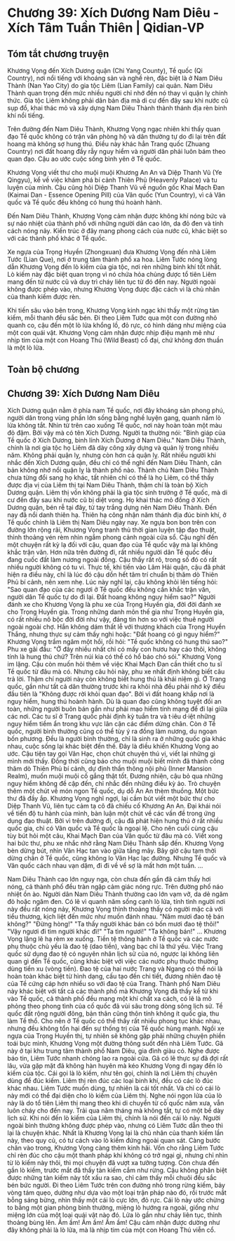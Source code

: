 # Chương 39: Xích Dương Nam Diêu - Xích Tâm Tuần Thiên | Qidian-VP

## Tóm tắt chương truyện

Khương Vọng đến Xích Dương quận (Chi Yang County), Tề quốc (Qi Country), nơi nổi tiếng với khoáng sản và nghề rèn, đặc biệt là ở Nam Diêu Thành (Nan Yao City) do gia tộc Liêm (Lian Family) cai quản. Nam Diêu Thành quan trọng đến mức nhiều người chỉ nhớ đến nó thay vì quận lỵ chính thức. Gia tộc Liêm không phải dân bản địa mà di cư đến đây sau khi nước cũ sụp đổ, khai thác mỏ và xây dựng Nam Diêu Thành thành thánh địa rèn binh khí nổi tiếng.

Trên đường đến Nam Diêu Thành, Khương Vọng ngạc nhiên khi thấy quan đạo Tề quốc không có trận văn phòng hộ và dân thường tự do đi lại trên đất hoang mà không sợ hung thú. Điều này khác hẳn Trang quốc (Zhuang Country) nơi đất hoang đầy rẫy nguy hiểm và người dân phải luôn bám theo quan đạo. Cậu ao ước cuộc sống bình yên ở Tề quốc.

Khương Vọng viết thư cho muội muội Khương An An và Diệp Thanh Vũ (Ye Qingyu), kể về việc khám phá bí cảnh Thiên Phủ (Heavenly Palace) và tu luyện của mình. Cậu cũng hỏi Diệp Thanh Vũ về nguồn gốc Khai Mạch Đan (Kaimai Dan - Essence Opening Pill) của Vân quốc (Yun Country), vì cả Vân quốc và Tề quốc đều không có hung thú hoành hành.

Đến Nam Diêu Thành, Khương Vọng cảm nhận được không khí nóng bức và sự náo nhiệt của thành phố với những người dân cao lớn, da đỏ đen và tính cách nóng nảy. Kiến trúc ở đây mang phong cách của nước cũ, khác biệt so với các thành phố khác ở Tề quốc.

Xe ngựa của Trọng Huyền (Zhongxuan) đưa Khương Vọng đến nhà Liêm Tước (Lian Que), nơi ở trung tâm thành phố xa hoa. Liêm Tước nóng lòng dẫn Khương Vọng đến lò kiếm của gia tộc, nơi rèn những binh khí tốt nhất. Lò kiếm này đặc biệt quan trọng vì nó chứa hỏa chủng được tổ tiên Liêm mang đến từ nước cũ và duy trì cháy liên tục từ đó đến nay. Người ngoài không được phép vào, nhưng Khương Vọng được đặc cách vì là chủ nhân của thanh kiếm được rèn.

Khi tiến sâu vào bên trong, Khương Vọng kinh ngạc khi thấy một rừng tàn kiếm, mỗi thanh đều sắc bén. Đi theo Liêm Tước qua một con đường nhỏ quanh co, cậu đến một lò lửa khổng lồ, đỏ rực, có hình dáng như miệng của một con quái vật. Khương Vọng cảm nhận được nhịp điệu mạnh mẽ như nhịp tim của một con Hoang Thú (Wild Beast) cổ đại, chứ không đơn thuần là một lò lửa.

## Toàn bộ chương

## Chương 39: Xích Dương Nam Diêu

Xích Dương quận nằm ở phía nam Tề quốc, nơi đây khoáng sản phong phú, người dân trong vùng phần lớn sống bằng nghề luyện gang, quanh năm lò lửa không tắt.
Nhìn từ trên cao xuống Tề quốc, nơi này hoàn toàn một màu đỏ đậm.
Bởi vậy mà có tên Xích Dương.
Người ta thường nói: "Binh giáp của Tề quốc ở Xích Dương, binh lính Xích Dương ở Nam Diêu."
Nam Diêu Thành, chính là nơi gia tộc họ Liêm đã dày công xây dựng và quản lý trong nhiều năm.
Không phải quận lỵ, nhưng còn hơn cả quận lỵ.
Rất nhiều người khi nhắc đến Xích Dương quận, đều chỉ có thể nghĩ đến Nam Diêu Thành, căn bản không nhớ nổi quận lỵ là thành phố nào.
Thành chủ Nam Diêu Thành chưa từng đổi sang họ khác, tất nhiên chỉ có thể là họ Liêm, có thể thấy được địa vị của Liêm thị tại Nam Diêu Thành, thậm chí là toàn bộ Xích Dương quận.
Liêm thị vốn không phải là gia tộc sinh trưởng ở Tề quốc, mà di cư đến đây sau khi nước cũ bị diệt vong.
Họ khai thác mỏ đồng ở Xích Dương quận, bén rễ tại đây, từ tay trắng dựng nên Nam Diêu Thành.
Đến nay đã nổi danh thiên hạ.
Thiên hạ công nhận năm thánh địa đúc binh khí, ở Tề quốc chính là Liêm thị Nam Diêu ngày nay.
Xe ngựa bon bon trên con đường lớn rộng rãi, Khương Vọng tranh thủ thời gian luyện tập đạo thuật, thỉnh thoảng vén rèm nhìn ngắm phong cảnh ngoài cửa sổ.
Cậu nghĩ đến một chuyện rất kỳ lạ đối với cậu, quan đạo của Tề quốc vậy mà lại không khắc trận văn. Hơn nữa trên đường đi, rất nhiều người dân Tề quốc đều đang cuốc đất làm nương ngoài đồng.
Cậu thấy rất rõ, trong số đó có rất nhiều người không có tu vi.
Thực tế, khi tiến vào Lâm Hải quận, cậu đã phát hiện ra điều này, chỉ là lúc đó cậu dồn hết tâm trí chuẩn bị thăm dò Thiên Phủ bí cảnh, nên xem nhẹ.
Lúc này nghĩ lại, cậu không khỏi lên tiếng hỏi: "Sao quan đạo của các ngươi ở Tề quốc đều không cần khắc trận văn, người dân Tề quốc tự do đi lại. Đất hoang không nguy hiểm sao?"
Người đánh xe cho Khương Vọng là phu xe của Trọng Huyền gia, đời đời đánh xe cho Trọng Huyền gia.
Trong những danh môn thế gia như Trọng Huyền gia, có rất nhiều nô bộc đời đời như vậy, đáng tin hơn so với việc thuê người ngoài ngoài chợ.
Hắn không dám thất lễ với thượng khách của Trọng Huyền Thắng, nhưng thực sự cảm thấy nghi hoặc: "Đất hoang có gì nguy hiểm?"
Khương Vọng trầm ngâm một hồi, rồi hỏi: "Tề quốc không có hung thú sao?"
Phu xe gãi đầu: "Ở đây nhiều nhất chỉ có mấy con hươu hay cáo thôi, không tính là hung thú chứ? Trên núi kia có thể có hổ báo chó sói."
Khương Vọng im lặng.
Cậu còn muốn hỏi thêm về việc Khai Mạch Đan cần thiết cho tu sĩ Tề quốc từ đâu mà có. Nhưng câu hỏi này, phu xe nhất định không biết câu trả lời.
Thậm chí người này còn không biết hung thú là khái niệm gì.
Ở Trang quốc, gần như tất cả dân thường trước khi ra khỏi nhà đều phải nhớ kỹ điều đầu tiên là "Không được rời khỏi quan đạo".
Bởi vì đất hoang khắp nơi là nguy hiểm, hung thú hoành hành.
Dù là quan đạo cũng không tuyệt đối an toàn, những người buôn bán gần như phải mạo hiểm tính mạng để đi lại giữa các nơi.
Các tu sĩ ở Trang quốc phải định kỳ tuần tra và t·iêu d·iệt những nguy hiểm tiềm ẩn trong khu vực lân cận các điểm dừng chân.
Còn ở Tề quốc, người bình thường cũng có thể tùy ý ra đồng làm nương, du ngoạn bốn phương.
Đều là người bình thường, chỉ là sinh ra ở những quốc gia khác nhau, cuộc sống lại khác biệt đến thế.
Đây là điều khiến Khương Vọng ao ước.
Cậu tiện tay gọi Vân Hạc, chọn chút chuyện thú vị, viết lại những gì mình mới thấy.
Đồng thời cũng báo cho muội muội biết mình đã thành công thăm dò Thiên Phủ bí cảnh, dự định thần thông nội phủ (Inner Mansion Realm), muốn muội muội cố gắng thật tốt. Đương nhiên, cậu bỏ qua những nguy hiểm không đề cập đến, chỉ nhắc đến những điều kỳ ảo.
Trò chuyện thêm một chút về món ngon Tề quốc, dụ dỗ An An thèm thuồng. Một bức thư đã đầy ắp.
Khương Vọng nghĩ ngợi, lại cầm bút viết một bức thư cho Diệp Thanh Vũ, liên tục cảm tạ cô đã chiếu cố Khương An An. Đại khái nói về tiến độ tu hành của mình, bàn luận một chút về các vấn đề trong ứng dụng đạo thuật.
Bởi vì trên đường đi, cậu đã phát hiện hung thú ở rất nhiều quốc gia, chỉ có Vân quốc và Tề quốc là ngoại lệ. Cho nên cuối cùng cậu tùy bút hỏi một câu, Khai Mạch Đan của Vân quốc từ đâu mà có.
Viết xong hai bức thư, phu xe nhắc nhở rằng Nam Diêu Thành sắp đến.
Khương Vọng bèn dừng bút, nhìn Vân Hạc tan vào giữa tầng mây.
Bây giờ cậu tạm thời dừng chân ở Tề quốc, cũng không lo Vân Hạc lạc đường. Nhưng Tề quốc và Vân quốc cách nhau vạn dặm, đi đi về về sợ là mất hơn một tuần.
...

Nam Diêu Thành cao lớn nguy nga, còn chưa đến gần đã cảm thấy hơi nóng, cả thành phố đều tràn ngập cảm giác nóng rực.
Trên đường phố náo nhiệt ồn ào.
Người dân Nam Diêu Thành thường cao lớn vạm vỡ, da dẻ ngăm đỏ hoặc ngăm đen.
Có lẽ vì quanh năm sống cạnh lò lửa, tính tình người nơi này đều rất nóng nảy, Khương Vọng thỉnh thoảng thấy có người mặc cả với tiểu thương, kịch liệt đến mức như muốn đánh nhau.
"Năm mươi đao tệ bán không?"
"Đừng hòng!"
"Ta thấy người khác bán có bốn mươi đao tệ thôi!"
"Vậy ngươi đi tìm người khác đi!"
"Ta tìm ngươi!"
"Ta không bán!"
...
Khương Vọng lặng lẽ hạ rèm xe xuống.
Tiền tệ thông hành ở Tề quốc và các nước phụ thuộc chủ yếu là đao tệ (dao tiền), vàng bạc chỉ là thứ yếu.
Việc Trang quốc sử dụng đao tệ có nguyên nhân lịch sử của nó, ngược lại không liên quan gì đến Tề quốc, cũng khác biệt với việc các nước phụ thuộc thường dùng tiền xu (vòng tiền).
Đao tệ của hai nước Trang và Ngang có thể nói là hoàn toàn khác biệt từ hình dạng, cấu tạo đến chi tiết, đương nhiên đao tệ của Tề cứng cáp hơn nhiều so với đao tệ của Trang.
Thành phố Nam Diêu này khác biệt với tất cả các thành phố mà Khương Vọng đã thấy kể từ khi vào Tề quốc, cả thành phố đều mang một khí chất xa cách, có lẽ là mô phỏng theo phong tình của cố quốc đã vùi sâu trong dòng sông lịch sử.
Tề quốc đất rộng người đông, bản thân cũng thôn tính không ít quốc gia, thu làm Tề thổ. Cho nên ở Tề quốc có thể thấy rất nhiều phong tục khác nhau, nhưng đều không tổn hại đến sự thống trị của Tề quốc hùng mạnh.
Ngồi xe ngựa của Trọng Huyền thị, tự nhiên sẽ không gặp phải những chuyện phiền toái bực mình, Khương Vọng một đường thông suốt đến nhà Liêm Tước.
Gã này ở tại khu trung tâm thành phố Nam Diêu, gia đình giàu có.
Nghe được báo tin, Liêm Tước nhanh chóng lao ra ngoài cửa.
Gã có lẽ thực sự đã đợi rất lâu, vừa gặp mặt đã không hàn huyên mà kéo Khương Vọng đi ngay đến lò kiếm của tộc.
Cái gọi là lò kiếm, như tên gọi, chính là nơi Liêm thị chuyên dùng để đúc kiếm. Liêm thị rèn đúc các loại binh khí, đều có các lò đúc khác nhau.
Liêm Tước muốn dùng, tự nhiên là cái tốt nhất. Và chỉ có cái lò này mới có thể đại diện cho lò kiếm của Liêm thị.
Nghe nói ngọn lửa của lò này là do tổ tiên Liêm thị mang theo khi di chuyển từ cố quốc năm xưa, vẫn luôn cháy cho đến nay. Trải qua năm tháng mà không tắt, tự có một bề dày lịch sử.
Khi nói đến lò kiếm của Liêm thị, chính là nói đến cái lò này.
Người ngoài bình thường không được phép vào, nhưng có Liêm Tước dẫn theo thì lại là chuyện khác.
Nhất là Khương Vọng lại là chủ nhân của thanh kiếm lần này, theo quy củ, có tư cách vào lò kiếm đứng ngoài quan sát.
Càng bước chân vào trong, Khương Vọng càng thêm kinh hãi.
Vốn cho rằng Liêm Tước chỉ rèn đúc cho cậu một thanh pháp khí không có trở ngại gì, nhưng chỉ nhìn từ lò kiếm này thôi, thì mọi chuyện đã vượt xa tưởng tượng.
Còn chưa đến gần lò kiếm, trước mắt đã thấy tàn kiếm cắm như rừng.
Cậu không phân biệt được những tàn kiếm này tốt xấu ra sao, chỉ cảm thấy mỗi chuôi đều sắc bén bức người.
Đi theo Liêm Tước trên con đường nhỏ trong rừng kiếm, bảy vòng tám quẹo, dường như dựa vào một loại trận pháp nào đó, rồi trước mắt bỗng sáng bừng, nhìn thấy một cái lò cực lớn, đỏ rực.
Cái lò này ước chừng to bằng một gian phòng bình thường, miệng lò hướng ra ngoài, giống như miệng lớn của một loại quái vật nào đó.
Lửa lò gần như cháy liên tục, thỉnh thoảng bùng lên.
Ầm ầm! Ầm ầm! Ầm ầm!
Cậu cảm nhận được dường như đây không phải là lò lửa, mà là nhịp tim của một con Hoang Thú viễn cổ.